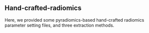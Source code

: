 ## Hand-crafted-radiomics
Here, we provided some pyradiomics-based hand-crafted radiomics parameter setting files, and three extraction methods.
